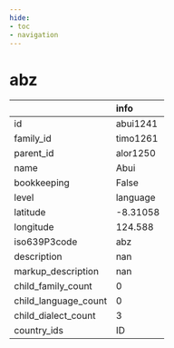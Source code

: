 ```yaml
---
hide:
- toc
- navigation
---
```

# abz
|                      | info     |
|:---------------------|:---------|
| id                   | abui1241 |
| family_id            | timo1261 |
| parent_id            | alor1250 |
| name                 | Abui     |
| bookkeeping          | False    |
| level                | language |
| latitude             | -8.31058 |
| longitude            | 124.588  |
| iso639P3code         | abz      |
| description          | nan      |
| markup_description   | nan      |
| child_family_count   | 0        |
| child_language_count | 0        |
| child_dialect_count  | 3        |
| country_ids          | ID       |